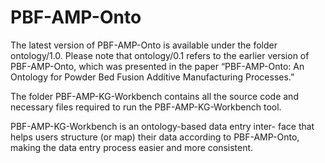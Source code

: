 # PBF-AMP-Onto

The latest version of PBF-AMP-Onto is available under the folder ontology/1.0.
Please note that ontology/0.1 refers to the earlier version of PBF-AMP-Onto, which was presented in the paper “PBF-AMP-Onto: An Ontology for Powder Bed Fusion Additive Manufacturing Processes.”

The folder PBF-AMP-KG-Workbench contains all the source code and necessary files required to run the PBF-AMP-KG-Workbench tool.

PBF-AMP-KG-Workbench is an ontology-based data entry inter-
face that helps users structure (or map) their data according to
PBF-AMP-Onto, making the data entry process easier and more
consistent.
